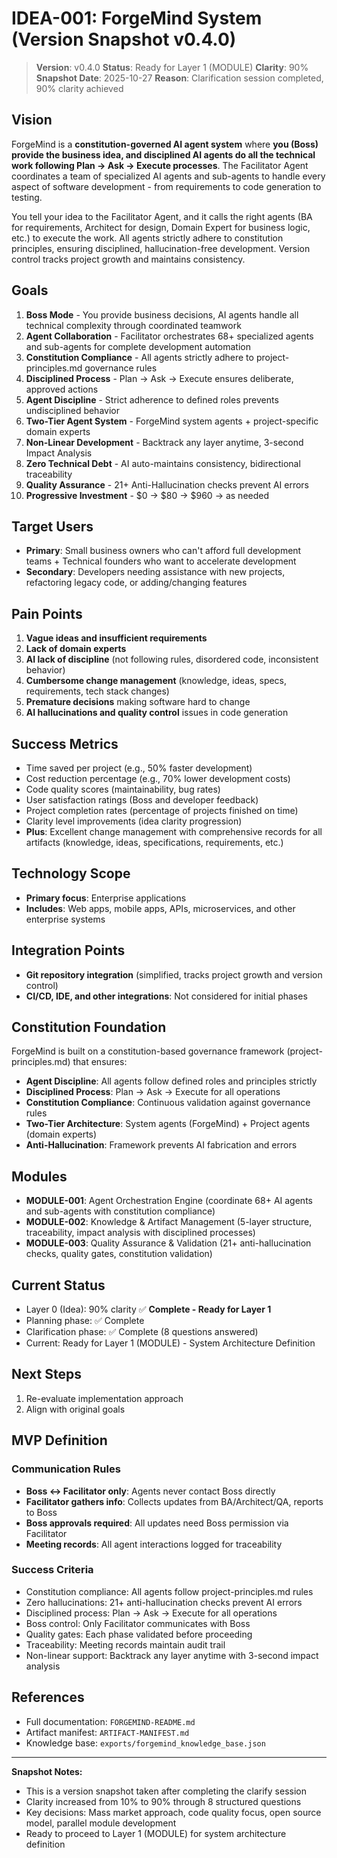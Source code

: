 # IDEA-001: ForgeMind System (Version Snapshot v0.4.0)

> **Version**: v0.4.0
> **Status**: Ready for Layer 1 (MODULE)
> **Clarity**: 90%
> **Snapshot Date**: 2025-10-27
> **Reason**: Clarification session completed, 90% clarity achieved

## Vision

ForgeMind is a **constitution-governed AI agent system** where **you (Boss) provide the business idea, and disciplined AI agents do all the technical work following Plan → Ask → Execute processes**. The Facilitator Agent coordinates a team of specialized AI agents and sub-agents to handle every aspect of software development - from requirements to code generation to testing.

You tell your idea to the Facilitator Agent, and it calls the right agents (BA for requirements, Architect for design, Domain Expert for business logic, etc.) to execute the work. All agents strictly adhere to constitution principles, ensuring disciplined, hallucination-free development. Version control tracks project growth and maintains consistency.

## Goals

1. **Boss Mode** - You provide business decisions, AI agents handle all technical complexity through coordinated teamwork
2. **Agent Collaboration** - Facilitator orchestrates 68+ specialized agents and sub-agents for complete development automation
3. **Constitution Compliance** - All agents strictly adhere to project-principles.md governance rules
4. **Disciplined Process** - Plan → Ask → Execute ensures deliberate, approved actions
5. **Agent Discipline** - Strict adherence to defined roles prevents undisciplined behavior
6. **Two-Tier Agent System** - ForgeMind system agents + project-specific domain experts
7. **Non-Linear Development** - Backtrack any layer anytime, 3-second Impact Analysis
8. **Zero Technical Debt** - AI auto-maintains consistency, bidirectional traceability
9. **Quality Assurance** - 21+ Anti-Hallucination checks prevent AI errors
10. **Progressive Investment** - $0 → $80 → $960 → as needed

## Target Users

- **Primary**: Small business owners who can't afford full development teams + Technical founders who want to accelerate development
- **Secondary**: Developers needing assistance with new projects, refactoring legacy code, or adding/changing features

## Pain Points

1. **Vague ideas and insufficient requirements**
2. **Lack of domain experts**
3. **AI lack of discipline** (not following rules, disordered code, inconsistent behavior)
4. **Cumbersome change management** (knowledge, ideas, specs, requirements, tech stack changes)
5. **Premature decisions** making software hard to change
6. **AI hallucinations and quality control** issues in code generation

## Success Metrics

- Time saved per project (e.g., 50% faster development)
- Cost reduction percentage (e.g., 70% lower development costs)
- Code quality scores (maintainability, bug rates)
- User satisfaction ratings (Boss and developer feedback)
- Project completion rates (percentage of projects finished on time)
- Clarity level improvements (idea clarity progression)
- **Plus**: Excellent change management with comprehensive records for all artifacts (knowledge, ideas, specifications, requirements, etc.)

## Technology Scope

- **Primary focus**: Enterprise applications
- **Includes**: Web apps, mobile apps, APIs, microservices, and other enterprise systems

## Integration Points

- **Git repository integration** (simplified, tracks project growth and version control)
- **CI/CD, IDE, and other integrations**: Not considered for initial phases

## Constitution Foundation

ForgeMind is built on a constitution-based governance framework (project-principles.md) that ensures:

- **Agent Discipline**: All agents follow defined roles and principles strictly
- **Disciplined Process**: Plan → Ask → Execute for all operations
- **Constitution Compliance**: Continuous validation against governance rules
- **Two-Tier Architecture**: System agents (ForgeMind) + Project agents (domain experts)
- **Anti-Hallucination**: Framework prevents AI fabrication and errors

## Modules

- **MODULE-001**: Agent Orchestration Engine (coordinate 68+ AI agents and sub-agents with constitution compliance)
- **MODULE-002**: Knowledge & Artifact Management (5-layer structure, traceability, impact analysis with disciplined processes)
- **MODULE-003**: Quality Assurance & Validation (21+ anti-hallucination checks, quality gates, constitution validation)

## Current Status

- Layer 0 (Idea): 90% clarity ✅ **Complete - Ready for Layer 1**
- Planning phase: ✅ Complete
- Clarification phase: ✅ Complete (8 questions answered)
- Current: Ready for Layer 1 (MODULE) - System Architecture Definition



## Next Steps

1. Re-evaluate implementation approach
2. Align with original goals

## MVP Definition

### Communication Rules
- **Boss ↔ Facilitator only**: Agents never contact Boss directly
- **Facilitator gathers info**: Collects updates from BA/Architect/QA, reports to Boss
- **Boss approvals required**: All updates need Boss permission via Facilitator
- **Meeting records**: All agent interactions logged for traceability

### Success Criteria
- Constitution compliance: All agents follow project-principles.md rules
- Zero hallucinations: 21+ anti-hallucination checks prevent AI errors
- Disciplined process: Plan → Ask → Execute for all operations
- Boss control: Only Facilitator communicates with Boss
- Quality gates: Each phase validated before proceeding
- Traceability: Meeting records maintain audit trail
- Non-linear support: Backtrack any layer anytime with 3-second impact analysis

## References

- Full documentation: `FORGEMIND-README.md`
- Artifact manifest: `ARTIFACT-MANIFEST.md`
- Knowledge base: `exports/forgemind_knowledge_base.json`

---

**Snapshot Notes:**
- This is a version snapshot taken after completing the clarify session
- Clarity increased from 10% to 90% through 8 structured questions
- Key decisions: Mass market approach, code quality focus, open source model, parallel module development
- Ready to proceed to Layer 1 (MODULE) for system architecture definition